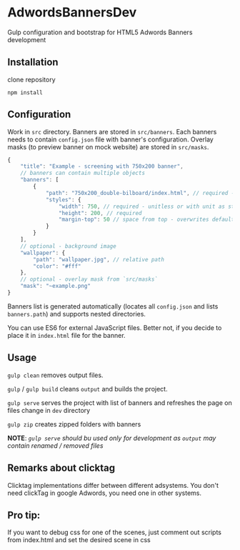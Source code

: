# AdwordsBannersDev
Gulp configuration and bootstrap for HTML5 Adwords Banners development

## Installation
clone repository
```
npm install
```

## Configuration
Work in `src` directory. Banners are stored in `src/banners`. Each banners needs to contain `config.json` file with
banner's configuration. Overlay masks (to preview banner on mock website) are stored in `src/masks`.

```javascript
{
	"title": "Example - screening with 750x200 banner",
	// banners can contain multiple objects
	"banners": [
		{
			"path": "750x200_double-bilboard/index.html", // required - relative path, can be path to *.html or static image
			"styles": {
				"width": 750, // required - unitless or with unit as string (e.g. "50%")
				"height": 200, // required
				"margin-top": 50 // space from top - overwrites default value
			}
		}
	],
	// optional - background image
	"wallpaper": {
		"path": "wallpaper.jpg", // relative path
		"color": "#fff"
	},
	// optional - overlay mask from `src/masks`
	"mask": "~example.png"
}
```

Banners list is generated automatically (locates all `config.json` and lists `banners.path`) and supports nested
directories.

You can use ES6 for external JavaScript files. Better not, if you decide to place it in `index.html` file for the banner.

## Usage

`gulp clean` removes output files.

`gulp` / `gulp build` cleans `output` and builds the project.

`gulp serve` serves the project with list of banners and refreshes the page on files change in `dev` directory

`gulp zip` creates zipped folders with banners


**NOTE**: *`gulp serve` should bu used only for development as `output` may contain renamed / removed files*

## Remarks about clicktag

Clicktag implementations differ between different adsystems. You don't need clickTag in google Adwords,
you need one in other systems.

## Pro tip:
If you want to debug css for one of the scenes, just comment out scripts from index.html and set the desired scene in css

